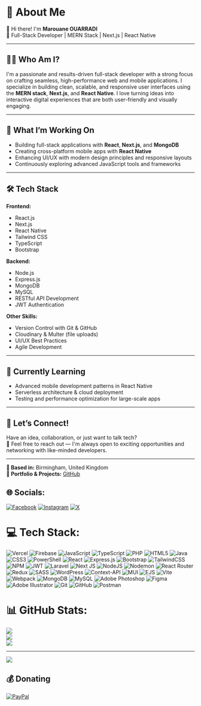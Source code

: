 # 💫 About Me

👋 Hi there! I'm **Marouane OUARRADI**  
🚀 Full-Stack Developer | MERN Stack | Next.js | React Native  

---

## 👨‍💻 Who Am I?

I'm a passionate and results-driven full-stack developer with a strong focus on crafting seamless, high-performance web and mobile applications. I specialize in building clean, scalable, and responsive user interfaces using the **MERN stack**, **Next.js**, and **React Native**. I love turning ideas into interactive digital experiences that are both user-friendly and visually engaging.

---

## 🚧 What I’m Working On

- Building full-stack applications with **React**, **Next.js**, and **MongoDB**
- Creating cross-platform mobile apps with **React Native**
- Enhancing UI/UX with modern design principles and responsive layouts
- Continuously exploring advanced JavaScript tools and frameworks

---

## 🛠️ Tech Stack

**Frontend:**  
- React.js  
- Next.js  
- React Native  
- Tailwind CSS  
- TypeScript  
- Bootstrap  

**Backend:**  
- Node.js  
- Express.js  
- MongoDB
- MySQL
- RESTful API Development  
- JWT Authentication  

**Other Skills:**  
- Version Control with Git & GitHub  
- Cloudinary & Multer (file uploads)  
- UI/UX Best Practices  
- Agile Development  

---

## 🌱 Currently Learning

- Advanced mobile development patterns in React Native  
- Serverless architecture & cloud deployment  
- Testing and performance optimization for large-scale apps  

---

## 🤝 Let’s Connect!

Have an idea, collaboration, or just want to talk tech?  
📩 Feel free to reach out — I'm always open to exciting opportunities and networking with like-minded developers.

---

**📍 Based in:** Birmingham, United Kingdom  
**📂 Portfolio & Projects:** [GitHub](https://github.com/marwancodes)



## 🌐 Socials:
[![Facebook](https://img.shields.io/badge/Facebook-%231877F2.svg?logo=Facebook&logoColor=white)](https://facebook.com/marouaneord) [![Instagram](https://img.shields.io/badge/Instagram-%23E4405F.svg?logo=Instagram&logoColor=white)](https://instagram.com/marwanfitvlogs) [![X](https://img.shields.io/badge/X-black.svg?logo=X&logoColor=white)](https://x.com/marwancodes) 

# 💻 Tech Stack:
![Vercel](https://img.shields.io/badge/vercel-%23000000.svg?style=for-the-badge&logo=vercel&logoColor=white) ![Firebase](https://img.shields.io/badge/firebase-%23039BE5.svg?style=for-the-badge&logo=firebase) ![JavaScript](https://img.shields.io/badge/javascript-%23323330.svg?style=for-the-badge&logo=javascript&logoColor=%23F7DF1E) ![TypeScript](https://img.shields.io/badge/typescript-%23007ACC.svg?style=for-the-badge&logo=typescript&logoColor=white) ![PHP](https://img.shields.io/badge/php-%23777BB4.svg?style=for-the-badge&logo=php&logoColor=white) ![HTML5](https://img.shields.io/badge/html5-%23E34F26.svg?style=for-the-badge&logo=html5&logoColor=white) ![Java](https://img.shields.io/badge/java-%23ED8B00.svg?style=for-the-badge&logo=openjdk&logoColor=white) ![CSS3](https://img.shields.io/badge/css3-%231572B6.svg?style=for-the-badge&logo=css3&logoColor=white) ![PowerShell](https://img.shields.io/badge/PowerShell-%235391FE.svg?style=for-the-badge&logo=powershell&logoColor=white) ![React](https://img.shields.io/badge/react-%2320232a.svg?style=for-the-badge&logo=react&logoColor=%2361DAFB) ![Express.js](https://img.shields.io/badge/express.js-%23404d59.svg?style=for-the-badge&logo=express&logoColor=%2361DAFB) ![Bootstrap](https://img.shields.io/badge/bootstrap-%238511FA.svg?style=for-the-badge&logo=bootstrap&logoColor=white) ![TailwindCSS](https://img.shields.io/badge/tailwindcss-%2338B2AC.svg?style=for-the-badge&logo=tailwind-css&logoColor=white) ![NPM](https://img.shields.io/badge/NPM-%23CB3837.svg?style=for-the-badge&logo=npm&logoColor=white) ![JWT](https://img.shields.io/badge/JWT-black?style=for-the-badge&logo=JSON%20web%20tokens) ![Laravel](https://img.shields.io/badge/laravel-%23FF2D20.svg?style=for-the-badge&logo=laravel&logoColor=white) ![Next JS](https://img.shields.io/badge/Next-black?style=for-the-badge&logo=next.js&logoColor=white) ![NodeJS](https://img.shields.io/badge/node.js-6DA55F?style=for-the-badge&logo=node.js&logoColor=white) ![Nodemon](https://img.shields.io/badge/NODEMON-%23323330.svg?style=for-the-badge&logo=nodemon&logoColor=%BBDEAD) ![React Router](https://img.shields.io/badge/React_Router-CA4245?style=for-the-badge&logo=react-router&logoColor=white) ![Redux](https://img.shields.io/badge/redux-%23593d88.svg?style=for-the-badge&logo=redux&logoColor=white) ![SASS](https://img.shields.io/badge/SASS-hotpink.svg?style=for-the-badge&logo=SASS&logoColor=white) ![WordPress](https://img.shields.io/badge/WordPress-%23117AC9.svg?style=for-the-badge&logo=WordPress&logoColor=white) ![Context-API](https://img.shields.io/badge/Context--Api-000000?style=for-the-badge&logo=react) ![MUI](https://img.shields.io/badge/MUI-%230081CB.svg?style=for-the-badge&logo=mui&logoColor=white) ![EJS](https://img.shields.io/badge/ejs-%23B4CA65.svg?style=for-the-badge&logo=ejs&logoColor=black) ![Vite](https://img.shields.io/badge/vite-%23646CFF.svg?style=for-the-badge&logo=vite&logoColor=white) ![Webpack](https://img.shields.io/badge/webpack-%238DD6F9.svg?style=for-the-badge&logo=webpack&logoColor=black) ![MongoDB](https://img.shields.io/badge/MongoDB-%234ea94b.svg?style=for-the-badge&logo=mongodb&logoColor=white) ![MySQL](https://img.shields.io/badge/mysql-4479A1.svg?style=for-the-badge&logo=mysql&logoColor=white) ![Adobe Photoshop](https://img.shields.io/badge/adobe%20photoshop-%2331A8FF.svg?style=for-the-badge&logo=adobe%20photoshop&logoColor=white) ![Figma](https://img.shields.io/badge/figma-%23F24E1E.svg?style=for-the-badge&logo=figma&logoColor=white) ![Adobe Illustrator](https://img.shields.io/badge/adobe%20illustrator-%23FF9A00.svg?style=for-the-badge&logo=adobe%20illustrator&logoColor=white) ![Git](https://img.shields.io/badge/git-%23F05033.svg?style=for-the-badge&logo=git&logoColor=white) ![GitHub](https://img.shields.io/badge/github-%23121011.svg?style=for-the-badge&logo=github&logoColor=white) ![Postman](https://img.shields.io/badge/Postman-FF6C37?style=for-the-badge&logo=postman&logoColor=white)
# 📊 GitHub Stats:
![](https://github-readme-stats.vercel.app/api?username=marwancodes&theme=radical&hide_border=false&include_all_commits=false&count_private=false)<br/>
![](https://github-readme-streak-stats.herokuapp.com/?user=marwancodes&theme=radical&hide_border=false)<br/>
![](https://github-readme-stats.vercel.app/api/top-langs/?username=marwancodes&theme=radical&hide_border=false&include_all_commits=false&count_private=false&layout=compact)

---
[![](https://visitcount.itsvg.in/api?id=marwancodes&icon=0&color=0)](https://visitcount.itsvg.in)

  ## 💰 Donating
  [![PayPal](https://img.shields.io/badge/PayPal-00457C?style=for-the-badge&logo=paypal&logoColor=white)](https://paypal.me/marouaneord) 

  
<!-- Proudly created with GPRM ( https://gprm.itsvg.in ) -->
